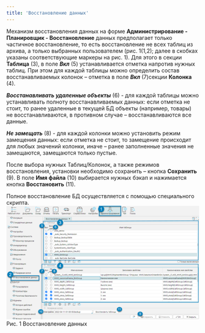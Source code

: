 ```yaml
---
title: 'Восстановление данных'
---
```


Механизм восстановления данных на форме **Администрирование - Планировщик - Восстановление** данных предполагает только частичное восстановление, 
то есть восстановление не всех таблиц из архива, а только выбранных пользователем (рис. 1(1,2); 
далее в скобках указаны соответствующие маркеры на рис. 1). 
Для этого в секции **Таблица** (3), в поле _**Вкл**_ (5) устанавливается отметка напротив нужных таблиц. 
При этом для каждой таблицы можно определить состав восстанавливаемых колонок – отметка в поле **_Вкл_** (7)секции **Колонка** (4).

_**Восстанавливать удаленные объекты**_ (6) - для каждой таблицы можно устанавливать полноту восстанавливаемых данных: 
если отметка не стоит, то ранее удаленные в текущей БД объекты (например, товары) не восстанавливаются, в противном случае – восстанавливаются все данные.

_**Не замещать**_ (8) - для каждой колонки можно установить режим замещения данных: 
если отметка не стоит, то замещение происходит для любых значений колонки, иначе – ранее заполненные значения не замещаются, замещаются только пустые.

После выбора нужных Таблиц/Колонок, а также режимов восстановления, установки необходимо сохранить – кнопка **Сохранить** (9). 
В поле **Имя файла** (10) выбирается нужных бэкап и нажимается кнопка **Восстановить** (11).

Полное восстановление БД осуществляется с помощью специального скрипта.
![](img/restore1.png)  
Рис. 1 Восстановление данных  


